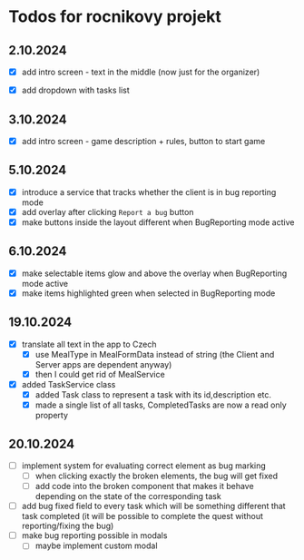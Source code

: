 # Todos for rocnikovy projekt

## 2.10.2024

- [x] add intro screen - text in the middle (now just for the organizer)
- [x] add dropdown with tasks list


## 3.10.2024

- [x] add intro screen - game description + rules, button to start game

## 5.10.2024

- [x] introduce a service that tracks whether the client is in bug reporting mode
- [x] add overlay after clicking `Report a bug` button
- [x] make buttons inside the layout different when BugReporting mode active

## 6.10.2024

- [x] make selectable items glow and above the overlay when BugReporting mode active
- [x] make items highlighted green when selected in BugReporting mode 

## 19.10.2024

- [x] translate all text in the app to Czech
  - [x] use MealType in MealFormData instead of string (the Client and Server apps are dependent anyway)
  - [x] then I could get rid of MealService
- [x] added TaskService class
  - [x] added Task class to represent a task with its id,description etc.
  - [x] made a single list of all tasks, CompletedTasks are now a read only property

## 20.10.2024

- [ ] implement system for evaluating correct element as bug marking
  - [ ] when clicking exactly the broken elements, the bug will get fixed
  - [ ] add code into the broken component that makes it behave depending on the state of the corresponding task
- [ ] add bug fixed field to every task which will be something different that task completed (it will be possible to complete the quest without reporting/fixing the bug)
- [ ] make bug reporting possible in modals
  - [ ] maybe implement custom modal
